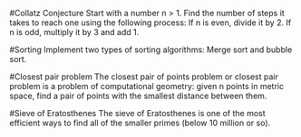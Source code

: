 #Collatz Conjecture 
Start with a number n > 1. Find the number of steps it takes to reach one using the following process: If n is even, divide it by 2. If n is odd, multiply it by 3 and add 1.

#Sorting
Implement two types of sorting algorithms: Merge sort and bubble sort.

#Closest pair problem
The closest pair of points problem or closest pair problem is a problem of computational geometry: given n points in metric space, find a pair of points with the smallest distance between them.

#Sieve of Eratosthenes 
The sieve of Eratosthenes is one of the most efficient ways to find all of the smaller primes (below 10 million or so).
